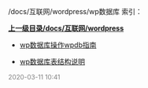 /docs/互联网/wordpress/wp数据库 索引：


**[上一级目录/docs/互联网/wordpress](/docs/互联网/wordpress/index.md)**

- [wp数据库操作wpdb指南](/docs/互联网/wordpress/wp数据库/wp数据库操作wpdb指南.md)

- [wp数据库表结构说明](/docs/互联网/wordpress/wp数据库/wp数据库表结构说明.md)


<font size=2 color='grey'> 2020-03-11 10:41 </font>